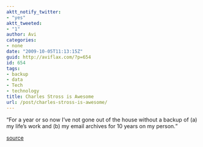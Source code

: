 ```yaml
---
aktt_notify_twitter:
- "yes"
aktt_tweeted:
- "1"
author: Avi
categories:
- none
date: "2009-10-05T11:13:15Z"
guid: http://aviflax.com/?p=654
id: 654
tags:
- backup
- data
- Tech
- technology
title: Charles Stross is Awesome
url: /post/charles-stross-is-awesome/
---
```

<q cite="http://www.antipope.org/charlie/blog-static/2009/10/netwalker.html">For a year or so now I&#8217;ve not gone out of the house without a backup of (a) my life&#8217;s work and (b) my email archives for 10 years on my person.</q>

[source](http://www.antipope.org/charlie/blog-static/2009/10/netwalker.html)